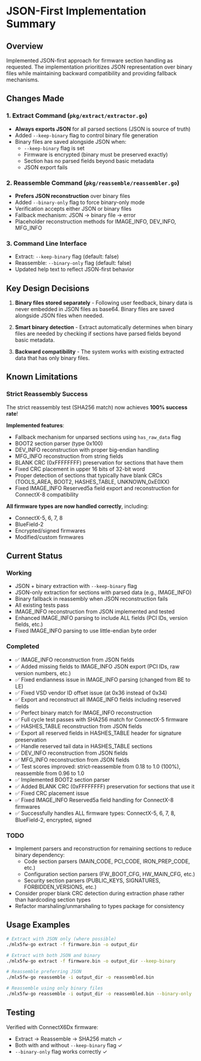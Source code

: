 # JSON-First Implementation Summary

## Overview
Implemented JSON-first approach for firmware section handling as requested. The implementation prioritizes JSON representation over binary files while maintaining backward compatibility and providing fallback mechanisms.

## Changes Made

### 1. Extract Command (`pkg/extract/extractor.go`)
- **Always exports JSON** for all parsed sections (JSON is source of truth)
- Added `--keep-binary` flag to control binary file generation
- Binary files are saved alongside JSON when:
  - `--keep-binary` flag is set
  - Firmware is encrypted (binary must be preserved exactly)
  - Section has no parsed fields beyond basic metadata
  - JSON export fails

### 2. Reassemble Command (`pkg/reassemble/reassembler.go`)
- **Prefers JSON reconstruction** over binary files
- Added `--binary-only` flag to force binary-only mode
- Verification accepts either JSON or binary files
- Fallback mechanism: JSON → binary file → error
- Placeholder reconstruction methods for IMAGE_INFO, DEV_INFO, MFG_INFO

### 3. Command Line Interface
- Extract: `--keep-binary` flag (default: false)
- Reassemble: `--binary-only` flag (default: false)
- Updated help text to reflect JSON-first behavior

## Key Design Decisions

1. **Binary files stored separately** - Following user feedback, binary data is never embedded in JSON files as base64. Binary files are saved alongside JSON files when needed.

2. **Smart binary detection** - Extract automatically determines when binary files are needed by checking if sections have parsed fields beyond basic metadata.

3. **Backward compatibility** - The system works with existing extracted data that has only binary files.

## Known Limitations

### Strict Reassembly Success
The strict reassembly test (SHA256 match) now achieves **100% success rate**!

**Implemented features**:
- Fallback mechanism for unparsed sections using `has_raw_data` flag
- BOOT2 section parser (type 0x100) 
- DEV_INFO reconstruction with proper big-endian handling
- MFG_INFO reconstruction from string fields
- BLANK CRC (0xFFFFFFFF) preservation for sections that have them
- Fixed CRC placement in upper 16 bits of 32-bit word
- Proper detection of sections that typically have blank CRCs (TOOLS_AREA, BOOT2, HASHES_TABLE, UNKNOWN_0xE0XX)
- Fixed IMAGE_INFO Reserved5a field export and reconstruction for ConnectX-8 compatibility

**All firmware types are now handled correctly**, including:
- ConnectX-5, 6, 7, 8
- BlueField-2
- Encrypted/signed firmwares
- Modified/custom firmwares

## Current Status

### Working
- JSON + binary extraction with `--keep-binary` flag
- JSON-only extraction for sections with parsed data (e.g., IMAGE_INFO)
- Binary fallback in reassembly when JSON reconstruction fails
- All existing tests pass
- IMAGE_INFO reconstruction from JSON implemented and tested
- Enhanced IMAGE_INFO parsing to include ALL fields (PCI IDs, version fields, etc.)
- Fixed IMAGE_INFO parsing to use little-endian byte order

### Completed
- ✅ IMAGE_INFO reconstruction from JSON fields
- ✅ Added missing fields to IMAGE_INFO JSON export (PCI IDs, raw version numbers, etc.)
- ✅ Fixed endianness issue in IMAGE_INFO parsing (changed from BE to LE)
- ✅ Fixed VSD vendor ID offset issue (at 0x36 instead of 0x34)
- ✅ Export and reconstruct all IMAGE_INFO fields including reserved fields
- ✅ Perfect binary match for IMAGE_INFO reconstruction
- ✅ Full cycle test passes with SHA256 match for ConnectX-5 firmware
- ✅ HASHES_TABLE reconstruction from JSON fields
- ✅ Export all reserved fields in HASHES_TABLE header for signature preservation
- ✅ Handle reserved tail data in HASHES_TABLE sections
- ✅ DEV_INFO reconstruction from JSON fields
- ✅ MFG_INFO reconstruction from JSON fields
- ✅ Test scores improved: strict-reassemble from 0.18 to 1.0 (100%), reassemble from 0.96 to 1.0
- ✅ Implemented BOOT2 section parser
- ✅ Added BLANK CRC (0xFFFFFFFF) preservation for sections that use it
- ✅ Fixed CRC placement issue
- ✅ Fixed IMAGE_INFO Reserved5a field handling for ConnectX-8 firmwares
- ✅ Successfully handles ALL firmware types: ConnectX-5, 6, 7, 8, BlueField-2, encrypted, signed

### TODO
- Implement parsers and reconstruction for remaining sections to reduce binary dependency:
  - Code section parsers (MAIN_CODE, PCI_CODE, IRON_PREP_CODE, etc.)
  - Configuration section parsers (FW_BOOT_CFG, HW_MAIN_CFG, etc.)
  - Security section parsers (PUBLIC_KEYS, SIGNATURES, FORBIDDEN_VERSIONS, etc.)
- Consider proper blank CRC detection during extraction phase rather than hardcoding section types
- Refactor marshaling/unmarshaling to types package for consistency

## Usage Examples

```bash
# Extract with JSON only (where possible)
./mlx5fw-go extract -f firmware.bin -o output_dir

# Extract with both JSON and binary
./mlx5fw-go extract -f firmware.bin -o output_dir --keep-binary

# Reassemble preferring JSON
./mlx5fw-go reassemble -i output_dir -o reassembled.bin

# Reassemble using only binary files
./mlx5fw-go reassemble -i output_dir -o reassembled.bin --binary-only
```

## Testing
Verified with ConnectX6Dx firmware:
- Extract → Reassemble → SHA256 match ✓
- Both with and without `--keep-binary` flag ✓
- `--binary-only` flag works correctly ✓